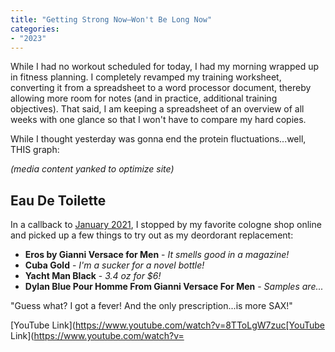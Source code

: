 ```yaml
---
title: "Getting Strong Now—Won't Be Long Now"
categories:
- "2023"
---
```


While I had no workout scheduled for today, I had my morning wrapped up in fitness planning.  I completely revamped my training worksheet, converting it from a spreadsheet to a word processor document, thereby allowing more room for notes (and in practice, additional training objectives).  That said, I am keeping a spreadsheet of an overview of all weeks with one glance so that I won't have to compare my hard copies.

While I thought yesterday was gonna end the protein fluctuations...well, THIS graph:

*(media content yanked to optimize site)*

## Eau De Toilette

In a callback to [January 2021](/diary/2021-01-24-do-ya-think-im-sexy/), I stopped by my favorite cologne shop online and picked up a few things to try out as my deordorant replacement:

* **Eros by Gianni Versace for Men** - *It smells good in a magazine!*
* **Cuba Gold** - *I'm a sucker for a novel bottle!*
* **Yacht Man Black** - *3.4 oz for $6!*
* **Dylan Blue Pour Homme From Gianni Versace For Men** - *Samples are...*

"Guess what? I got a fever! And the only prescription...is more SAX!"

[YouTube Link](https://www.youtube.com/watch?v=8TToLgW7zuc[YouTube Link](https://www.youtube.com/watch?v=

